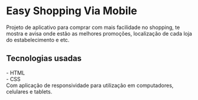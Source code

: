 <h1>Easy Shopping Via Mobile</h1>

<p>Projeto de aplicativo para comprar com mais facilidade no shopping, te mostra e avisa onde estão as melhores promoções, localização de cada loja do estabelecimento e etc.</p>
<h2>Tecnologias usadas</h2>
- HTML
<br>
- CSS
<br>
Com aplicação de responsividade para utilização em computadores, celulares e tablets.
